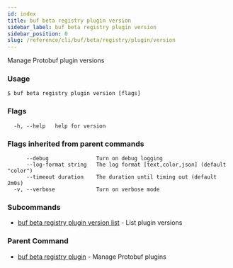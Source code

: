 ```yaml
---
id: index
title: buf beta registry plugin version
sidebar_label: buf beta registry plugin version
sidebar_position: 0
slug: /reference/cli/buf/beta/registry/plugin/version
---
```

Manage Protobuf plugin versions

### Usage
```terminal
$ buf beta registry plugin version [flags]
```

### Flags

```
  -h, --help   help for version
```

### Flags inherited from parent commands

```
      --debug               Turn on debug logging
      --log-format string   The log format [text,color,json] (default "color")
      --timeout duration    The duration until timing out (default 2m0s)
  -v, --verbose             Turn on verbose mode
```

### Subcommands

* [buf beta registry plugin version list](version/list)	 - List plugin versions

### Parent Command

* [buf beta registry plugin](../plugin)	 - Manage Protobuf plugins
